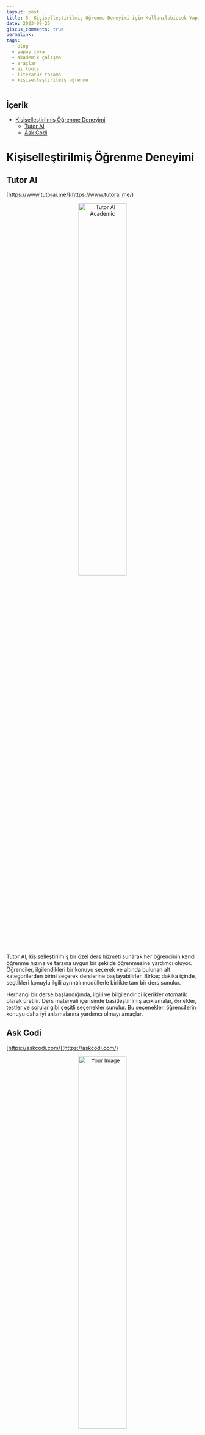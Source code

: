 ```yaml
---
layout: post
title: 5- Kişiselleştirilmiş Öğrenme Deneyimi için Kullanılabiecek Yapay Zeka Araçları
date: 2023-09-25
giscus_comments: true
permalink: 
tags:
  - blog
  - yapay zeka
  - akademik çalışma
  - araçlar
  - ai tools
  - literatür tarama
  - kişiselleştirilmiş öğrenme
---
```


## İçerik

- [Kişiselleştirilmiş Öğrenme Deneyimi](#kişiselleştirilmiş-öğrenme-deneyimi)
  - [Tutor AI](#tutor-ai)
  - [Ask Codi](#ask-codi)

# Kişiselleştirilmiş Öğrenme Deneyimi

## Tutor AI
[https://www.tutorai.me/](https://www.tutorai.me/)

<div align="center">
  <img src="https://i.vgy.me/PiZnU4.png" alt="Tutor AI Academic" width="50%">
</div>

Tutor AI, kişiselleştirilmiş bir özel ders hizmeti sunarak her öğrencinin kendi öğrenme hızına ve tarzına uygun bir şekilde öğrenmesine yardımcı oluyor. Öğrenciler, ilgilendikleri bir konuyu seçerek ve altında bulunan alt kategorilerden birini seçerek derslerine başlayabilirler. Birkaç dakika içinde, seçtikleri konuyla ilgili ayrıntılı modüllerle birlikte tam bir ders sunulur.

Herhangi bir derse başlandığında, ilgili ve bilgilendirici içerikler otomatik olarak üretilir. Ders materyali içerisinde basitleştirilmiş açıklamalar, örnekler, testler ve sorular gibi çeşitli seçenekler sunulur. Bu seçenekler, öğrencilerin konuyu daha iyi anlamalarına yardımcı olmayı amaçlar.

## Ask Codi
[https://askcodi.com/](https://askcodi.com/)

<div align="center">
  <img src="" alt="Your Image" width="50%">
</div>

AskCodi, yapay zeka destekli bir kodlama asistanıdır ve programlama konusunda yardımcı olabilir. İşte AskCodi'nin bazı özellikleri:

1. **Kod Oluşturma ve Çevirme:** 50'den fazla dilde kod oluşturmanıza ve bu kodu istediğiniz dilden diğerine çevirmenize yardımcı olur. Bu, farklı programlama dilleri arasında geçiş yapmanızı kolaylaştırır.

2. **Kod Açıklamaları:** Kodunuzu anlamanıza yardımcı olacak açıklamalar sunar. Bu, kodunuzu daha okunabilir ve anlaşılabilir hale getirir.

3. **Sohbet Tabanlı Kodlama:** Chatbot kodlaması özelliği ile sorgularınızı konuşma dilinde yazabilir ve saniyeler içinde kodunu alabilirsiniz. Bu, kodlama konusunda sorularınızı hızlıca yanıtlamanıza yardımcı olur.

4. **Ücretsiz Plan:** Ücretsiz planla başlayabilirsiniz ve çoğu öğrenci için yeterli olan toplam 50 aylık kredi alırsınız.

AskCodi, kodlama öğrenmeye yeni başlayanlar için değerli bir araç olabilir ve programlama kariyerinizi destekleyebilir.